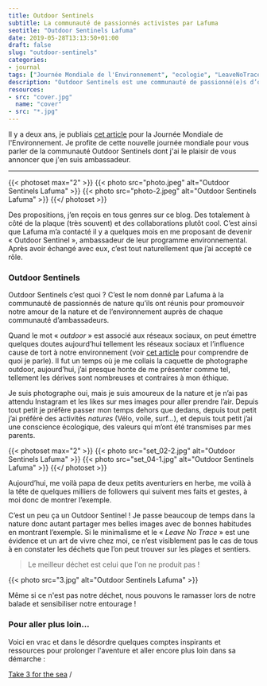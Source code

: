 ```yaml
---
title: Outdoor Sentinels
subtitle: La communauté de passionnés activistes par Lafuma
seotitle: "Outdoor Sentinels Lafuma"
date: 2019-05-28T13:13:50+01:00
draft: false
slug: "outdoor-sentinels"
categories:
- journal
tags: ["Journée Mondiale de l'Environnement", "ecologie", "LeaveNoTrace", "Leave No trace", "environnement", "avenir", "Lafuma", "Outdoor", "Outdoor sentinels", "Lafuma Outdoor Sentinels", "Outdoor Sentinel"]
description: "Outdoor Sentinels est une communauté de passionné(e)s d’outdoor qui désirent partager leurs aventures, tout en sensibilisant à la protection de ces terrains de jeu."
resources:
- src: "cover.jpg"
  name: "cover"
- src: "*.jpg"
---
```


Il y a deux ans, je publiais [cet article](https://gregorymignard.com/journee-mondiale-de-lenvironnement/) pour la Journée Mondiale de l'Environnement. Je profite de cette nouvelle journée mondiale pour vous parler de la communauté Outdoor Sentinels dont j'ai le plaisir de vous annoncer que j'en suis ambassadeur.

***

{{< photoset max="2" >}}
  {{< photo src="photo.jpeg" alt="Outdoor Sentinels Lafuma" >}}
  {{< photo src="photo-2.jpeg" alt="Outdoor Sentinels Lafuma" >}}
{{</ photoset >}}

Des propositions, j’en reçois en tous genres sur ce blog. Des totalement à côté de la plaque (très souvent) et des collaborations plutôt cool. C’est ainsi que Lafuma m’a contacté il y a quelques mois en me proposant de devenir « Outdoor Sentinel », ambassadeur de leur programme environnemental.
Après avoir échangé avec eux, c’est tout naturellement que j’ai accepté ce rôle.

### Outdoor Sentinels

Outdoor Sentinels c’est quoi ?
C’est le nom donné par Lafuma à la communauté de passionnés de nature qu’ils ont réunis pour promouvoir notre amour de la nature et de l’environnement auprès de chaque communauté d’ambassadeurs.

Quand le mot « *outdoor* » est associé aux réseaux sociaux, on peut émettre quelques doutes aujourd’hui tellement les réseaux sociaux et l’influence cause de tort à notre environnement (voir [cet article](https://www.lesothers.com/outdoor-burnout-cliche-photographie) pour comprendre de quoi je parle).
Il fut un temps où je me collais la caquette de photographe outdoor, aujourd’hui, j’ai presque honte de me présenter comme tel, tellement les dérives sont nombreuses et contraires à mon éthique.

Je suis photographe oui, mais je suis amoureux de la nature et je n’ai pas attendu Instagram et les likes sur mes images pour aller prendre l’air. Depuis tout petit je préfère passer mon temps dehors que dedans, depuis tout petit j’ai préféré des activités *natures* (Vélo, voile, surf...), et depuis tout petit j’ai une conscience écologique, des valeurs qui m’ont été transmises par mes parents.

{{< photoset max="2" >}}
  {{< photo src="set_02-2.jpg" alt="Outdoor Sentinels Lafuma" >}}
  {{< photo src="set_04-1.jpg" alt="Outdoor Sentinels Lafuma" >}}
{{</ photoset >}}

Aujourd’hui, me voilà papa de deux petits aventuriers en herbe, me voilà à la tête de quelques milliers de followers qui suivent mes faits et gestes, à moi donc de montrer l’exemple.

C’est un peu ça un Outdoor Sentinel ! Je passe beaucoup de temps dans la nature donc autant partager mes belles images avec de bonnes habitudes en montrant l’exemple.
Si le minimalisme et le « *Leave No Trace* » est une évidence et un art de vivre chez moi, ce n’est visiblement pas le cas de tous à en constater les déchets que l’on peut trouver sur les plages et sentiers.

> Le meilleur déchet est celui que l'on ne produit pas !

{{< photo src="3.jpg" alt="Outdoor Sentinels Lafuma" >}}

Même si ce n'est pas notre déchet, nous pouvons le ramasser lors de notre balade et sensibiliser notre entourage !

### Pour aller plus loin...

Voici en vrac et dans le désordre quelques comptes inspirants et ressources pour prolonger l'aventure et aller encore plus loin dans sa démarche :

[Take 3 for the sea](https://www.instagram.com/take3forthesea/) /
